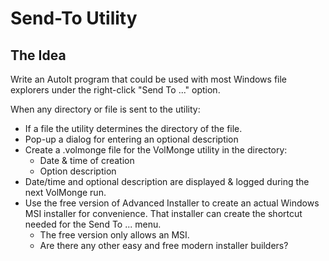 # Send-To Utility

## The Idea

Write an AutoIt program that could be used with most Windows
file explorers under the right-click "Send To ..." option.

When any directory or file is sent to the utility:
 * If a file the utility determines the directory of the file.
 * Pop-up a dialog for entering an optional description
 * Create a .volmonge file for the VolMonge utility in the directory:
   - Date & time of creation
   - Option description
 * Date/time and optional description are displayed & logged
  during the next VolMonge run.
 * Use the free version of Advanced Installer to create an actual
 Windows MSI installer for convenience. That installer can create the
 shortcut needed for the Send To ... menu.
   - The free version only allows an MSI.
   - Are there any other easy and free modern installer builders?
 